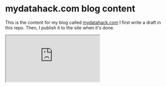 # mydatahack.com blog content

This is the content for my blog called <a href="//mydatahack.com" target="_blank">mydatahack.com</a> I first write a draft in this repo. Then, I publish it to the site when it's done.

<iframe src="https://www.mydatahack.com" title="My Datahack site"></iframe>
